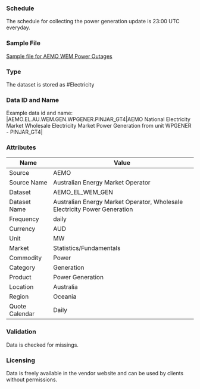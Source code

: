 ### Schedule

The schedule for collecting the power generation update is 23:00 UTC everyday.

### Sample File

[Sample file for AEMO WEM Power Outages](pathname:///file-samples/AEMO_WEM_outages-Oct2022.csv)

### Type

The dataset is stored as #Electricity

### Data ID and Name

Example data id and name:
|AEMO.EL.AU.WEM.GEN.WPGENER.PINJAR_GT4|AEMO National Electricity Market Wholesale Electricity Market Power Generation from unit WPGENER - PINJAR_GT4|

### Attributes

|Name|Value|
|-|-|
|Source|AEMO|
|Source Name|Australian Energy Market Operator|
|Dataset|AEMO_EL_WEM_GEN|
|Dataset Name|Australian Energy Market Operator, Wholesale Electricity Power Generation|
|Frequency|daily|
|Currency|AUD|
|Unit|MW|
|Market|Statistics/Fundamentals|
|Commodity|Power|
|Category|Generation|
|Product|Power Generation|
|Location|Australia|
|Region|Oceania|
|Quote Calendar|Daily|


### Validation

Data is checked for missings. 

### Licensing

Data is freely available in the vendor website and can be used by clients without permissions.
